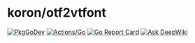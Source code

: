 # koron/otf2vtfont

[![PkgGoDev](https://pkg.go.dev/badge/github.com/koron/otf2vtfont)](https://pkg.go.dev/github.com/koron/otf2vtfont)
[![Actions/Go](https://github.com/koron/otf2vtfont/workflows/Go/badge.svg)](https://github.com/koron/otf2vtfont/actions?query=workflow%3AGo)
[![Go Report Card](https://goreportcard.com/badge/github.com/koron/otf2vtfont)](https://goreportcard.com/report/github.com/koron/otf2vtfont)
[![Ask DeepWiki](https://deepwiki.com/badge.svg)](https://deepwiki.com/koron/otf2vtfont)
